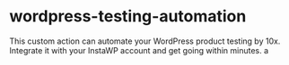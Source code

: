 # wordpress-testing-automation
This custom action can automate your WordPress product testing by 10x. Integrate it with your InstaWP account and get going within minutes.
a
